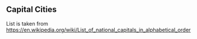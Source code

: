 ## Capital Cities

List is taken from https://en.wikipedia.org/wiki/List_of_national_capitals_in_alphabetical_order
